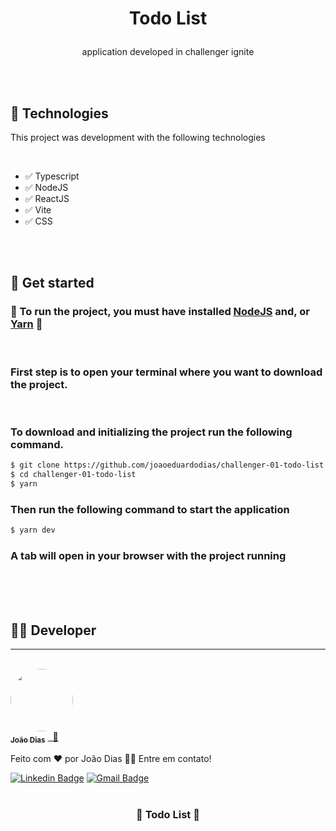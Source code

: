 <h1 align="center">

Todo List
</h1>

<p align="center">application developed in challenger ignite
</p>
<br>
<br>


  ##  🚀  Technologies

  This project was development with the following technologies

<br>

  -   ✅  Typescript
  -   ✅  NodeJS
  -   ✅  ReactJS
  -   ✅  Vite
  -   ✅  CSS



<br>
<br>

## 🏁  Get started

### 🚧 To run the project, you must have installed [NodeJS](https://nodejs.org/en/) and, or [Yarn](https://yarnpkg.com/) 🚧
<br>

### First step is to open your terminal where you want to download the project.

<br>

### To download and initializing the project run the following command.

```bash
$ git clone https://github.com/joaoeduardodias/challenger-01-todo-list.git
$ cd challenger-01-todo-list
$ yarn

```

### Then run the following command to start the application

```bash
$ yarn dev
```

### A tab will open in your browser with the project running

<br>
<br>
<br>



## 👨‍🔧 Developer
---
<br>
<a href="https://www.linkedin.com/in/devjoaodias/">
 <img style="border-radius: 50%;" src="https://avatars.githubusercontent.com/u/49342574?v=4" width="100px;" alt=""/>
 <br />
 <sub><b>João Dias</b></sub></a> <a href="https://www.linkedin.com/in/devjoaodias/" title="João Dias">&nbsp;&nbsp;🚀</a>


Feito com ❤️ por João Dias 👋🏽 Entre em contato!

 [![Linkedin Badge](https://img.shields.io/badge/-João_Dias-blue?style=flat-square&logo=Linkedin&logoColor=white&link=https://www.linkedin.com/in/devjoaodias/)](https://www.linkedin.com/in/devjoaodias/)
[![Gmail Badge](https://img.shields.io/badge/-joaoeduardodias123@gmail.com-c14438?style=flat-square&logo=Gmail&logoColor=white&link=mailto:joaoeduardodias123@gmail.com)](mailto:joaoeduardodias123@gmail.com)
<br>
<br>

<h3 align="center">
 🚀	 Todo List  🚀
</h3>
